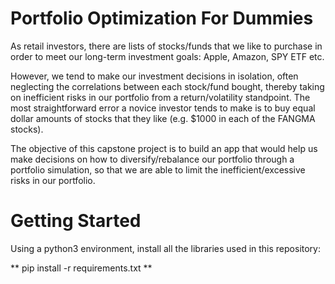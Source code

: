 # Portfolio Optimization For Dummies  
As retail investors, there are lists of stocks/funds that we like to purchase in order to meet our long-term investment goals: Apple, Amazon, SPY ETF etc.  

However, we tend to make our investment decisions in isolation, often neglecting the correlations between each stock/fund bought, thereby taking on inefficient risks in our portfolio from a return/volatility standpoint. The most straightforward error a novice investor tends to make is to buy equal dollar amounts of stocks that they like (e.g. $1000 in each of the FANGMA stocks).  

The objective of this capstone project is to build an app that would help us make decisions on how to diversify/rebalance our portfolio through a portfolio simulation, so that we are able to limit the inefficient/excessive risks in our portfolio.  

# Getting Started  
Using a python3 environment, install all the libraries used in this repository:

** pip install -r requirements.txt **

